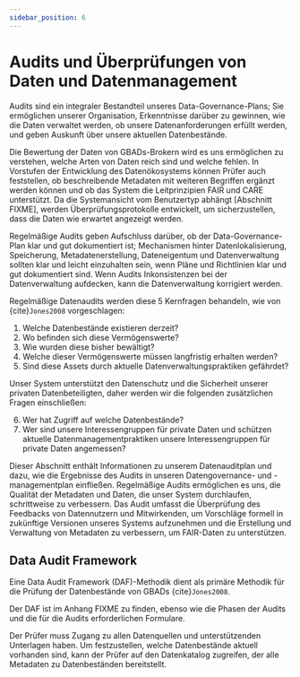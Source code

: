 ```yaml
---
sidebar_position: 6
---
```

# Audits und Überprüfungen von Daten und Datenmanagement

Audits sind ein integraler Bestandteil unseres Data-Governance-Plans; Sie ermöglichen unserer Organisation, Erkenntnisse darüber zu gewinnen, wie die Daten verwaltet werden, ob unsere Datenanforderungen erfüllt werden, und geben Auskunft über unsere aktuellen Datenbestände.

Die Bewertung der Daten von GBADs-Brokern wird es uns ermöglichen zu verstehen, welche Arten von Daten reich sind und welche fehlen. In Vorstufen der Entwicklung des Datenökosystems können Prüfer auch feststellen, ob beschreibende Metadaten mit weiteren Begriffen ergänzt werden können und ob das System die Leitprinzipien FAIR und CARE unterstützt. Da die Systemansicht vom Benutzertyp abhängt [Abschnitt FIXME], werden Überprüfungsprotokolle entwickelt, um sicherzustellen, dass die Daten wie erwartet angezeigt werden.

Regelmäßige Audits geben Aufschluss darüber, ob der Data-Governance-Plan klar und gut dokumentiert ist; Mechanismen hinter Datenlokalisierung, Speicherung, Metadatenerstellung, Dateneigentum und Datenverwaltung sollten klar und leicht einzuhalten sein, wenn Pläne und Richtlinien klar und gut dokumentiert sind. Wenn Audits Inkonsistenzen bei der Datenverwaltung aufdecken, kann die Datenverwaltung korrigiert werden.

Regelmäßige Datenaudits werden diese 5 Kernfragen behandeln, wie von {cite}`Jones2008` vorgeschlagen:

1. Welche Datenbestände existieren derzeit?
2. Wo befinden sich diese Vermögenswerte?
3. Wie wurden diese bisher bewältigt?
4. Welche dieser Vermögenswerte müssen langfristig erhalten werden?
5. Sind diese Assets durch aktuelle Datenverwaltungspraktiken gefährdet?

Unser System unterstützt den Datenschutz und die Sicherheit unserer privaten Datenbeteiligten, daher werden wir die folgenden zusätzlichen Fragen einschließen:

6. Wer hat Zugriff auf welche Datenbestände?
7. Wer sind unsere Interessengruppen für private Daten und schützen aktuelle Datenmanagementpraktiken unsere Interessengruppen für private Daten angemessen?

Dieser Abschnitt enthält Informationen zu unserem Datenauditplan und dazu, wie die Ergebnisse des Audits in unseren Datengovernance- und -managementplan einfließen. Regelmäßige Audits ermöglichen es uns, die Qualität der Metadaten und Daten, die unser System durchlaufen, schrittweise zu verbessern. Das Audit umfasst die Überprüfung des Feedbacks von Datennutzern und Mitwirkenden, um Vorschläge formell in zukünftige Versionen unseres Systems aufzunehmen und die Erstellung und Verwaltung von Metadaten zu verbessern, um FAIR-Daten zu unterstützen.

## Data Audit Framework

Eine Data Audit Framework (DAF)-Methodik dient als primäre Methodik für die Prüfung der Datenbestände von GBADs {cite}`Jones2008`.

Der DAF ist im Anhang FIXME zu finden, ebenso wie die Phasen der Audits und die für die Audits erforderlichen Formulare.

Der Prüfer muss Zugang zu allen Datenquellen und unterstützenden Unterlagen haben. Um festzustellen, welche Datenbestände aktuell vorhanden sind, kann der Prüfer auf den Datenkatalog zugreifen, der alle Metadaten zu Datenbeständen bereitstellt.




